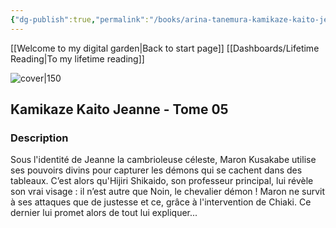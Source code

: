 ```yaml
---
{"dg-publish":true,"permalink":"/books/arina-tanemura-kamikaze-kaito-jeanne-tome-05/","title":"\"Kamikaze Kaito Jeanne - 05\"","tags":["Fantasy","manga"]}
---
```


[[Welcome to my digital garden\|Back to start page]]
[[Dashboards/Lifetime Reading\|To my lifetime reading]]

![cover|150](http://books.google.com/books/content?id=gRwvDwAAQBAJ&printsec=frontcover&img=1&zoom=1&source=gbs_api)

## Kamikaze Kaito Jeanne - Tome 05

### Description

Sous l'identité de Jeanne la cambrioleuse céleste, Maron Kusakabe utilise ses pouvoirs divins pour capturer les démons qui se cachent dans des tableaux. C’est alors qu'Hijiri Shikaido, son professeur principal, lui révèle son vrai visage : il n’est autre que Noin, le chevalier démon ! Maron ne survit à ses attaques que de justesse et ce, grâce à l'intervention de Chiaki. Ce dernier lui promet alors de tout lui expliquer...
```